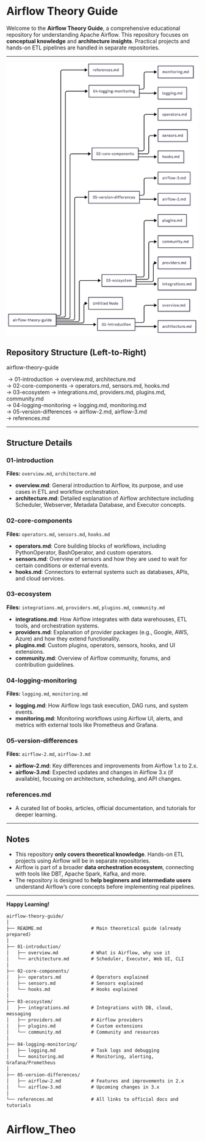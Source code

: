 # Airflow Theory Guide

Welcome to the **Airflow Theory Guide**, a comprehensive educational repository for understanding Apache Airflow. This repository focuses on **conceptual knowledge** and **architecture insights**. Practical projects and hands-on ETL pipelines are handled in separate repositories.

---

![2025-08-19-091651](2025-08-19-091651.png)

## Repository Structure (Left-to-Right)

airflow-theory-guide 

​		      → 01-introduction → overview.md, architecture.md  
​                     → 02-core-components → operators.md, sensors.md, hooks.md  
​                     → 03-ecosystem → integrations.md, providers.md, plugins.md, community.md  
​                     → 04-logging-monitoring → logging.md, monitoring.md  
​                     → 05-version-differences → airflow-2.md, airflow-3.md  
​                     → references.md  

---

## Structure Details

### 01-introduction
**Files:** `overview.md`, `architecture.md`  
- **overview.md**: General introduction to Airflow, its purpose, and use cases in ETL and workflow orchestration.  
- **architecture.md**: Detailed explanation of Airflow architecture including Scheduler, Webserver, Metadata Database, and Executor concepts.

### 02-core-components
**Files:** `operators.md`, `sensors.md`, `hooks.md`  
- **operators.md**: Core building blocks of workflows, including PythonOperator, BashOperator, and custom operators.  
- **sensors.md**: Overview of sensors and how they are used to wait for certain conditions or external events.  
- **hooks.md**: Connectors to external systems such as databases, APIs, and cloud services.

### 03-ecosystem
**Files:** `integrations.md`, `providers.md`, `plugins.md`, `community.md`  
- **integrations.md**: How Airflow integrates with data warehouses, ETL tools, and orchestration systems.  
- **providers.md**: Explanation of provider packages (e.g., Google, AWS, Azure) and how they extend functionality.  
- **plugins.md**: Custom plugins, operators, sensors, hooks, and UI extensions.  
- **community.md**: Overview of Airflow community, forums, and contribution guidelines.

### 04-logging-monitoring
**Files:** `logging.md`, `monitoring.md`  
- **logging.md**: How Airflow logs task execution, DAG runs, and system events.  
- **monitoring.md**: Monitoring workflows using Airflow UI, alerts, and metrics with external tools like Prometheus and Grafana.

### 05-version-differences
**Files:** `airflow-2.md`, `airflow-3.md`  
- **airflow-2.md**: Key differences and improvements from Airflow 1.x to 2.x.  
- **airflow-3.md**: Expected updates and changes in Airflow 3.x (if available), focusing on architecture, scheduling, and API changes.

### references.md
- A curated list of books, articles, official documentation, and tutorials for deeper learning.

---

## Notes
- This repository **only covers theoretical knowledge**. Hands-on ETL projects using Airflow will be in separate repositories.  
- Airflow is part of a broader **data orchestration ecosystem**, connecting with tools like DBT, Apache Spark, Kafka, and more.  
- The repository is designed to **help beginners and intermediate users** understand Airflow’s core concepts before implementing real pipelines.

---

**Happy Learning!** 

```
airflow-theory-guide/
│
├── README.md                  # Main theoretical guide (already prepared)
│
├── 01-introduction/
│   ├── overview.md            # What is Airflow, why use it
│   └── architecture.md        # Scheduler, Executor, Web UI, CLI
│
├── 02-core-components/
│   ├── operators.md           # Operators explained
│   ├── sensors.md             # Sensors explained
│   └── hooks.md               # Hooks explained
│
├── 03-ecosystem/
│   ├── integrations.md        # Integrations with DB, cloud, messaging
│   ├── providers.md           # Airflow providers
│   ├── plugins.md             # Custom extensions
│   └── community.md           # Community and resources
│
├── 04-logging-monitoring/
│   ├── logging.md             # Task logs and debugging
│   └── monitoring.md          # Monitoring, alerting, Grafana/Prometheus
│
├── 05-version-differences/
│   ├── airflow-2.md           # Features and improvements in 2.x
│   └── airflow-3.md           # Upcoming changes in 3.x
│
└── references.md              # All links to official docs and tutorials
```


# Airflow_Theo
